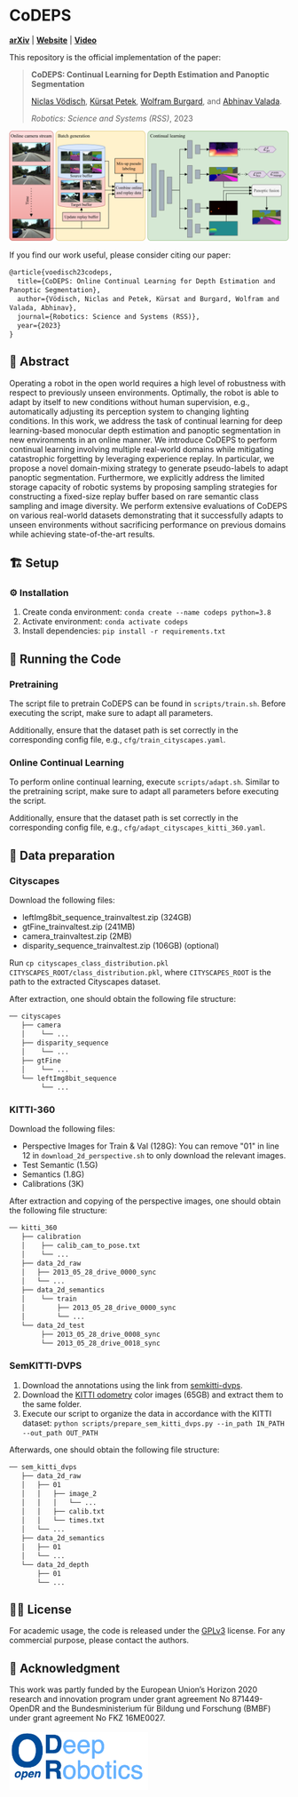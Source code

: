 # CoDEPS
[**arXiv**](https://arxiv.org/abs/2303.10147) | [**Website**](http://codeps.cs.uni-freiburg.de/) | [**Video**](https://www.youtube.com/watch?v=4m4swaIkHyg)

This repository is the official implementation of the paper:

> **CoDEPS: Continual Learning for Depth Estimation and Panoptic Segmentation**
>
> [Niclas Vödisch](https://vniclas.github.io/), [Kürsat Petek](http://www2.informatik.uni-freiburg.de/~petek/), [Wolfram Burgard](http://www2.informatik.uni-freiburg.de/~burgard/), and [Abhinav Valada](https://rl.uni-freiburg.de/people/valada).
>
> *Robotics: Science and Systems (RSS)*, 2023

<p align="center">
  <img src="codeps_overview.png" alt="Overview of CoDEPS approach" width="700" />
</p>

If you find our work useful, please consider citing our paper:
```
@article{voedisch23codeps,
  title={CoDEPS: Online Continual Learning for Depth Estimation and Panoptic Segmentation},
  author={Vödisch, Niclas and Petek, Kürsat and Burgard, Wolfram and Valada, Abhinav},
  journal={Robotics: Science and Systems (RSS)},
  year={2023}
}
```


## 📔 Abstract

Operating a robot in the open world requires a high level of robustness with respect to previously unseen environments. Optimally, the robot is able to adapt by itself to new conditions without human supervision, e.g., automatically adjusting its perception system to changing lighting conditions. In this work, we address the task of continual learning for deep learning-based monocular depth estimation and panoptic segmentation in new environments in an online manner. We introduce CoDEPS to perform continual learning involving multiple real-world domains while mitigating catastrophic forgetting by leveraging experience replay. In particular, we propose a novel domain-mixing strategy to generate pseudo-labels to adapt panoptic segmentation. Furthermore, we explicitly address the limited storage capacity of robotic systems by proposing sampling strategies for constructing a fixed-size replay buffer based on rare semantic class sampling and image diversity. We perform extensive evaluations of CoDEPS on various real-world datasets demonstrating that it successfully adapts to unseen environments without sacrificing performance on previous domains while achieving state-of-the-art results.


## 🏗 Setup

### ⚙️ Installation

1. Create conda environment: `conda create --name codeps python=3.8`
2. Activate environment: `conda activate codeps`
3. Install dependencies: `pip install -r requirements.txt`


## 🏃 Running the Code

### Pretraining

The script file to pretrain CoDEPS can be found in `scripts/train.sh`. Before executing the script, make sure to adapt all parameters.

Additionally, ensure that the dataset path is set correctly in the corresponding config file, e.g., `cfg/train_cityscapes.yaml`.

### Online Continual Learning

To perform online continual learning, execute `scripts/adapt.sh`. Similar to the pretraining script, make sure to adapt all parameters before executing the script.

Additionally, ensure that the dataset path is set correctly in the corresponding config file, e.g., `cfg/adapt_cityscapes_kitti_360.yaml`.


## 💾 Data preparation

### Cityscapes

Download the following files:
- leftImg8bit_sequence_trainvaltest.zip (324GB)
- gtFine_trainvaltest.zip (241MB)
- camera_trainvaltest.zip (2MB)
- disparity_sequence_trainvaltest.zip (106GB) (optional)

Run `cp cityscapes_class_distribution.pkl CITYSCAPES_ROOT/class_distribution.pkl`, where `CITYSCAPES_ROOT` is the path to the extracted Cityscapes dataset.

After extraction, one should obtain the following file structure:
```
── cityscapes
   ├── camera
   │    └── ...
   ├── disparity_sequence
   │    └── ...
   ├── gtFine
   │    └── ...
   └── leftImg8bit_sequence
        └── ...
```

### KITTI-360

Download the following files:
- Perspective Images for Train & Val (128G): You can remove "01" in line 12 in `download_2d_perspective.sh` to only download the relevant images.
- Test Semantic (1.5G)
- Semantics (1.8G)
- Calibrations (3K)

After extraction and copying of the perspective images, one should obtain the following file structure:
```
── kitti_360
   ├── calibration
   │    ├── calib_cam_to_pose.txt
   │    └── ...
   ├── data_2d_raw
   │   ├── 2013_05_28_drive_0000_sync
   │   └── ...
   ├── data_2d_semantics
   │    └── train
   │        ├── 2013_05_28_drive_0000_sync
   │        └── ...
   └── data_2d_test
        ├── 2013_05_28_drive_0008_sync
        └── 2013_05_28_drive_0018_sync
```

### SemKITTI-DVPS

1. Download the annotations using the link from [semkitti-dvps](https://github.com/joe-siyuan-qiao/ViP-DeepLab/tree/master/semkitti-dvps).
2. Download the [KITTI odometry](http://www.cvlibs.net/datasets/kitti/eval_odometry.php) color images (65GB) and extract them to the same folder.
3. Execute our script to organize the data in accordance with the KITTI dataset:
`python scripts/prepare_sem_kitti_dvps.py --in_path IN_PATH --out_path OUT_PATH`

Afterwards, one should obtain the following file structure:
```
── sem_kitti_dvps
   ├── data_2d_raw
   │   ├── 01
   │   │   ├── image_2
   │   │   │   └── ...
   │   │   ├── calib.txt
   │   │   └── times.txt
   │   └── ...
   ├── data_2d_semantics
   │   ├── 01
   │   └── ...
   └── data_2d_depth
       ├── 01
       └── ...
```


## 👩‍⚖️  License

For academic usage, the code is released under the [GPLv3](https://www.gnu.org/licenses/gpl-3.0.en.html) license.
For any commercial purpose, please contact the authors.


## 🙏 Acknowledgment

This work was partly funded by the European Union’s Horizon 2020 research and innovation program under grant agreement No 871449-OpenDR and the Bundesministerium für Bildung und Forschung (BMBF) under grant agreement No FKZ 16ME0027.
<br><br>
<a href="https://opendr.eu/"><img src="./opendr_logo.png" alt="drawing" width="250"/></a>
